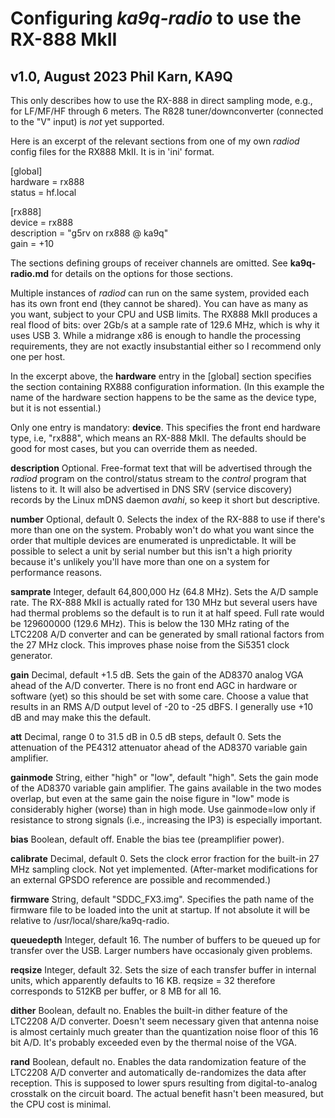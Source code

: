 Configuring *ka9q-radio* to use the RX-888 MkII
===============================================
v1.0, August 2023
Phil Karn, KA9Q
---------------

This only describes how to use the RX-888 in direct sampling mode, e.g., for LF/MF/HF through 6 meters. The R828 tuner/downconverter (connected to the "V" input) is *not* yet supported.


Here is an excerpt of the relevant sections from one of my own *radiod* config files for the RX888 MkII.
It is in 'ini' format.

[global]  
hardware = rx888  
status = hf.local  

[rx888]  
device = rx888  
description = "g5rv on rx888 @ ka9q"  
gain = +10


The sections defining groups of receiver channels are omitted. See **ka9q-radio.md** for details on the options
for those sections.

Multiple instances of *radiod* can run on the same system, provided each has its own front end (they cannot be shared).
You can have as many as you want, subject to your CPU and USB limits.
The RX888 MkII produces a real flood of bits: over 2Gb/s at a sample rate of 129.6 MHz, which is why it uses USB 3.
While a midrange x86 is enough to handle the processing requirements, they are not exactly insubstantial either so I recommend
only one per host.

In the excerpt above, the **hardware** entry in the [global] section specifies the section containing RX888 configuration
information. (In this example the name of the hardware section happens to be the same as the device type, but it is not essential.)

Only one entry is mandatory: **device**. This specifies the front end hardware type, i.e, "rx888", which means an RX-888 MkII.
The defaults should be good for most cases, but you can override them as needed.

**description** Optional. Free-format text that
will be advertised through the *radiod* program on the
control/status stream to the *control* program that
listens to it. It will also be advertised in DNS SRV (service
discovery) records by the Linux mDNS daemon *avahi*, so keep
it short but descriptive.

**number** Optional, default 0.
Selects the index of the RX-888 to use if there's more than one on the system. Probably won't do what you want since the order that multiple devices are enumerated is unpredictable.
It will be possible to select a unit by serial number but this isn't a high priority because it's unlikely you'll have more than one on a system for performance reasons.

**samprate** Integer, default 64,800,000 Hz (64.8 MHz). 
Sets the A/D sample rate. The RX-888 MkII is actually rated for 130 MHz but several users have had thermal problems so the default is to run it at half speed.
Full rate would be 129600000 (129.6 MHz). This is below the 130 MHz rating of the LTC2208 A/D converter and can be generated by small rational factors from the 27 MHz clock. This
improves phase noise from the Si5351 clock generator.

**gain** Decimal, default +1.5 dB.
Sets the gain of the AD8370 analog
VGA ahead of the A/D converter. There is no front end AGC in hardware or software (yet) so this
should be set with some care. Choose a value that results in an RMS
A/D output level of -20 to -25 dBFS. I generally use +10 dB and may
make this the default.

**att** Decimal, range 0 to 31.5 dB in 0.5 dB steps, default 0.
Sets the attenuation of the PE4312 attenuator ahead of the AD8370 variable gain amplifier.

**gainmode** String, either "high" or "low", default "high".
Sets the gain mode of the AD8370 variable gain amplifier. The gains available in the two modes overlap, but even at the same gain the noise figure in "low" mode is considerably higher (worse) than in high mode. Use gainmode=low only if resistance to strong signals (i.e., increasing the IP3) is especially important.

**bias** Boolean, default off. Enable the bias tee (preamplifier
power).

**calibrate** Decimal, default 0.
Sets the clock error fraction for
the built-in 27 MHz sampling clock. Not yet
implemented. (After-market modifications for an external GPSDO
reference are possible and recommended.)

**firmware** String, default "SDDC_FX3.img".
Specifies the path name of the firmware file to be loaded into the unit at startup. If not absolute it will be relative to /usr/local/share/ka9q-radio.

**queuedepth** Integer, default 16.
The number of buffers to be queued up for transfer over the USB. Larger numbers have occasionaly given problems.

**reqsize** Integer, default 32.
Sets the size of each transfer buffer in internal units, which apparently defaults to 16 KB. reqsize = 32 therefore corresponds to 512KB per buffer, or 8 MB for all 16.

**dither** Boolean, default no.
Enables the built-in dither feature of the LTC2208 A/D converter. Doesn't seem necessary given that antenna noise is almost certainly much greater than the quantization
noise floor of this 16 bit A/D. It's probably exceeded even by the thermal noise of the VGA.

**rand** Boolean, default no.
Enables the data randomization feature of the LTC2208 A/D converter and automatically de-randomizes the data after reception. This is supposed to lower spurs resulting from digital-to-analog crosstalk
on the circuit board. The actual benefit hasn't been measured, but the CPU cost is minimal.


